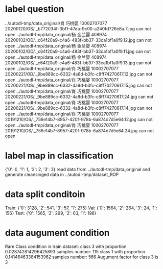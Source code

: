 # label question
../autodl-tmp/data_original/肖 巧桃婴 10002707077 20200120/OS/._b772034f-3bf1-47ea-9c00-a240fd726e8a.7.jpg can not open
../autodl-tmp/data_original/杨 金兰婴 408974 20200102/OD/._c64f20a9-c4a6-483f-bb37-33ca1bf1a0f9.12.jpg can not open
../autodl-tmp/data_original/杨 金兰婴 408974 20200102/OD/._c64f20a9-c4a6-483f-bb37-33ca1bf1a0f9.11.jpg can not open
../autodl-tmp/data_original/杨 金兰婴 408974 20200102/OS/._c64f20a9-c4a6-483f-bb37-33ca1bf1a0f9.13.jpg can not open
../autodl-tmp/data_original/肖 巧桃婴 10002707077 20200221/OD/._9be889cc-6332-4a8d-b3fc-c8ff74270617.12.jpg can not open
../autodl-tmp/data_original/肖 巧桃婴 10002707077 20200221/OS/._9be889cc-6332-4a8d-b3fc-c8ff74270617.15.jpg can not open
../autodl-tmp/data_original/肖 巧桃婴 10002707077 20200221/OS/._9be889cc-6332-4a8d-b3fc-c8ff74270617.24.jpg can not open
../autodl-tmp/data_original/肖 巧桃婴 10002707077 20200221/OS/._9be889cc-6332-4a8d-b3fc-c8ff74270617.14.jpg can not open
../autodl-tmp/data_original/肖 巧桃婴 10002707077 20191210/OS/._759e14b7-8957-420f-978b-6a874d7d5e64.12.jpg can not open
../autodl-tmp/data_original/肖 巧桃婴 10002707077 20191210/OS/._759e14b7-8957-420f-978b-6a874d7d5e64.24.jpg can not open

# label map in classification
{'0': 0, '1': 1, '2': 2, '3': 3}
read data from ../autodl-tmp/data_original and generate cleansinged data in ../autodl-tmp/dataset_ROP
# data split conditoin
Train:
{'0': 3128, '2': 541, '3': 57, '1': 275}
Val:
{'0': 1564, '2': 264, '3': 24, '1': 156}
Test:
{'0': 1565, '2': 299, '3': 63, '1': 198}
# data augument condition
Rare Class condition in train dataset:
class 3 with proportion 0.028742814296425893 samples number: 115
class 1 with proportion 0.14146463384153962 samples number: 566
Augument factor for class 3 is 3
